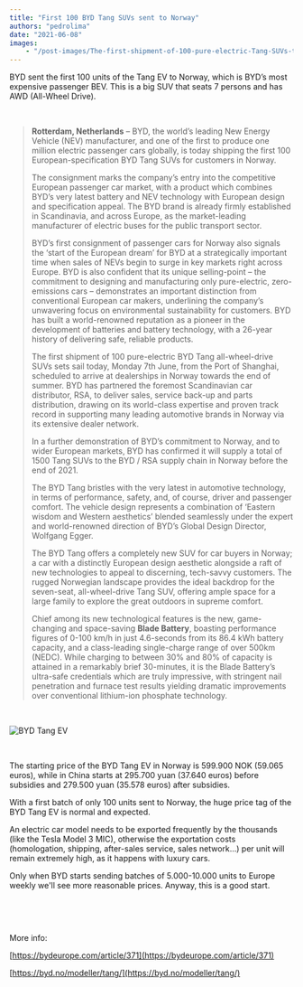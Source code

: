 ```yaml
---
title: "First 100 BYD Tang SUVs sent to Norway"
authors: "pedrolima"
date: "2021-06-08"
images: 
    - "/post-images/The-first-shipment-of-100-pure-electric-Tang-SUVs-to-Norway.avif"
---
```


BYD sent the first 100 units of the Tang EV to Norway, which is BYD’s most expensive passenger BEV. This is a big SUV that seats 7 persons and has AWD (All-Wheel Drive).

 

> **Rotterdam, Netherlands** – BYD, the world’s leading New Energy Vehicle (NEV) manufacturer, and one of the first to produce one million electric passenger cars globally, is today shipping the first 100 European-specification BYD Tang SUVs for customers in Norway.
> 
> The consignment marks the company’s entry into the competitive European passenger car market, with a product which combines BYD’s very latest battery and NEV technology with European design and specification appeal. The BYD brand is already firmly established in Scandinavia, and across Europe, as the market-leading manufacturer of electric buses for the public transport sector.
> 
> BYD’s first consignment of passenger cars for Norway also signals the ‘start of the European dream’ for BYD at a strategically important time when sales of NEVs begin to surge in key markets right across Europe. BYD is also confident that its unique selling-point – the commitment to designing and manufacturing only pure-electric, zero-emissions cars – demonstrates an important distinction from conventional European car makers, underlining the company’s unwavering focus on environmental sustainability for customers. BYD has built a world-renowned reputation as a pioneer in the development of batteries and battery technology, with a 26-year history of delivering safe, reliable products.
> 
> The first shipment of 100 pure-electric BYD Tang all-wheel-drive SUVs sets sail today, Monday 7th June, from the Port of Shanghai, scheduled to arrive at dealerships in Norway towards the end of summer. BYD has partnered the foremost Scandinavian car distributor, RSA, to deliver sales, service back-up and parts distribution, drawing on its world-class expertise and proven track record in supporting many leading automotive brands in Norway via its extensive dealer network.
> 
> In a further demonstration of BYD’s commitment to Norway, and to wider European markets, BYD has confirmed it will supply a total of 1500 Tang SUVs to the BYD / RSA supply chain in Norway before the end of 2021.
> 
> The BYD Tang bristles with the very latest in automotive technology, in terms of performance, safety, and, of course, driver and passenger comfort. The vehicle design represents a combination of ‘Eastern wisdom and Western aesthetics’ blended seamlessly under the expert and world-renowned direction of BYD’s Global Design Director, Wolfgang Egger.
> 
> The BYD Tang offers a completely new SUV for car buyers in Norway; a car with a distinctly European design aesthetic alongside a raft of new technologies to appeal to discerning, tech-savvy customers. The rugged Norwegian landscape provides the ideal backdrop for the seven-seat, all-wheel-drive Tang SUV, offering ample space for a large family to explore the great outdoors in supreme comfort.
> 
> Chief among its new technological features is the new, game-changing and space-saving **Blade Battery**, boasting performance figures of 0-100 km/h in just 4.6-seconds from its 86.4 kWh battery capacity, and a class-leading single-charge range of over 500km (NEDC). While charging to between 30% and 80% of capacity is attained in a remarkably brief 30-minutes, it is the Blade Battery’s ultra-safe credentials which are truly impressive, with stringent nail penetration and furnace test results yielding dramatic improvements over conventional lithium-ion phosphate technology.

 

![BYD Tang EV](post-images/BYD-Tang-EV.avif)

 

The starting price of the BYD Tang EV in Norway is 599.900 NOK (59.065 euros), while in China starts at 295.700 yuan (37.640 euros) before subsidies and 279.500 yuan (35.578 euros) after subsidies.

With a first batch of only 100 units sent to Norway, the huge price tag of the BYD Tang EV is normal and expected.

An electric car model needs to be exported frequently by the thousands (like the Tesla Model 3 MIC), otherwise the exportation costs (homologation, shipping, after-sales service, sales network…) per unit will remain extremely high, as it happens with luxury cars.

Only when BYD starts sending batches of 5.000-10.000 units to Europe weekly we'll see more reasonable prices. Anyway, this is a good start.

 

 

More info:

[https://bydeurope.com/article/371](https://bydeurope.com/article/371)

[https://byd.no/modeller/tang/](https://byd.no/modeller/tang/)
